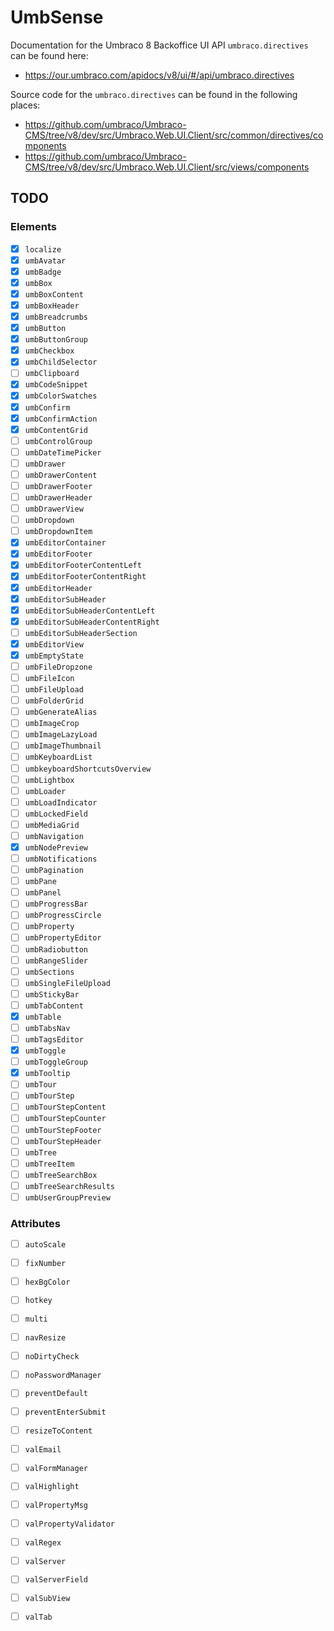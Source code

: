 # UmbSense

Documentation for the Umbraco 8 Backoffice UI API `umbraco.directives` can be found here:

- <https://our.umbraco.com/apidocs/v8/ui/#/api/umbraco.directives>

Source code for the `umbraco.directives` can be found in the following places:

- <https://github.com/umbraco/Umbraco-CMS/tree/v8/dev/src/Umbraco.Web.UI.Client/src/common/directives/components>
- <https://github.com/umbraco/Umbraco-CMS/tree/v8/dev/src/Umbraco.Web.UI.Client/src/views/components>


## TODO

### Elements

- [x] `localize`
- [x] `umbAvatar`
- [x] `umbBadge`
- [x] `umbBox`
- [x] `umbBoxContent`
- [x] `umbBoxHeader`
- [x] `umbBreadcrumbs`
- [x] `umbButton`
- [x] `umbButtonGroup`
- [x] `umbCheckbox`
- [x] `umbChildSelector`
- [ ] `umbClipboard`
- [x] `umbCodeSnippet`
- [x] `umbColorSwatches`
- [x] `umbConfirm`
- [x] `umbConfirmAction`
- [x] `umbContentGrid`
- [ ] `umbControlGroup`
- [ ] `umbDateTimePicker`
- [ ] `umbDrawer`
- [ ] `umbDrawerContent`
- [ ] `umbDrawerFooter`
- [ ] `umbDrawerHeader`
- [ ] `umbDrawerView`
- [ ] `umbDropdown`
- [ ] `umbDropdownItem`
- [x] `umbEditorContainer`
- [x] `umbEditorFooter`
- [x] `umbEditorFooterContentLeft`
- [x] `umbEditorFooterContentRight`
- [x] `umbEditorHeader`
- [x] `umbEditorSubHeader`
- [x] `umbEditorSubHeaderContentLeft`
- [x] `umbEditorSubHeaderContentRight`
- [ ] `umbEditorSubHeaderSection`
- [x] `umbEditorView`
- [x] `umbEmptyState`
- [ ] `umbFileDropzone`
- [ ] `umbFileIcon`
- [ ] `umbFileUpload`
- [ ] `umbFolderGrid`
- [ ] `umbGenerateAlias`
- [ ] `umbImageCrop`
- [ ] `umbImageLazyLoad`
- [ ] `umbImageThumbnail`
- [ ] `umbKeyboardList`
- [ ] `umbkeyboardShortcutsOverview`
- [ ] `umbLightbox`
- [ ] `umbLoader`
- [ ] `umbLoadIndicator`
- [ ] `umbLockedField`
- [ ] `umbMediaGrid`
- [ ] `umbNavigation`
- [x] `umbNodePreview`
- [ ] `umbNotifications`
- [ ] `umbPagination`
- [ ] `umbPane`
- [ ] `umbPanel`
- [ ] `umbProgressBar`
- [ ] `umbProgressCircle`
- [ ] `umbProperty`
- [ ] `umbPropertyEditor`
- [ ] `umbRadiobutton`
- [ ] `umbRangeSlider`
- [ ] `umbSections`
- [ ] `umbSingleFileUpload`
- [ ] `umbStickyBar`
- [ ] `umbTabContent`
- [x] `umbTable`
- [ ] `umbTabsNav`
- [ ] `umbTagsEditor`
- [x] `umbToggle`
- [ ] `umbToggleGroup`
- [x] `umbTooltip`
- [ ] `umbTour`
- [ ] `umbTourStep`
- [ ] `umbTourStepContent`
- [ ] `umbTourStepCounter`
- [ ] `umbTourStepFooter`
- [ ] `umbTourStepHeader`
- [ ] `umbTree`
- [ ] `umbTreeItem`
- [ ] `umbTreeSearchBox`
- [ ] `umbTreeSearchResults`
- [ ] `umbUserGroupPreview`

### Attributes

- [ ] `autoScale`
- [ ] `fixNumber`
- [ ] `hexBgColor`
- [ ] `hotkey`
- [ ] `multi`
- [ ] `navResize`
- [ ] `noDirtyCheck`
- [ ] `noPasswordManager`
- [ ] `preventDefault`
- [ ] `preventEnterSubmit`
- [ ] `resizeToContent`
- [ ] `valEmail`
- [ ] `valFormManager`
- [ ] `valHighlight`
- [ ] `valPropertyMsg`
- [ ] `valPropertyValidator`
- [ ] `valRegex`
- [ ] `valServer`
- [ ] `valServerField`
- [ ] `valSubView`
- [ ] `valTab`


